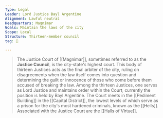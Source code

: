 ```yaml
---
Type: Legal
Leader: Lord Justice Bayl Argentine
Alignment: Lawful neutral
Headquarters: Magnimar
Goals: Maintain the laws of the city
Scope: Local
Structure: Thirteen-member council
tag: 👥

---
```


> The Justice Court of [[Magnimar]], sometimes referred to as the **Justice Council**, is the city-state's highest court. This body of thirteen Justices acts as the final arbiter of the city, ruling on disagreements when the law itself comes into question and determining the guilt or innocence of those who come before them accused of breaking the law. Among the thirteen Justices, one serves as Lord Justice and maintains order within the Court; currently the position is held by Bayl Argentine. The Court meets in the [[Pediment Building]] in the [[Capital District]], the lowest levels of which serve as a prison for the city's most hardened criminals, known as the [[Hells]]. Associated with the Justice Court are the [[Halls of Virtue]].








